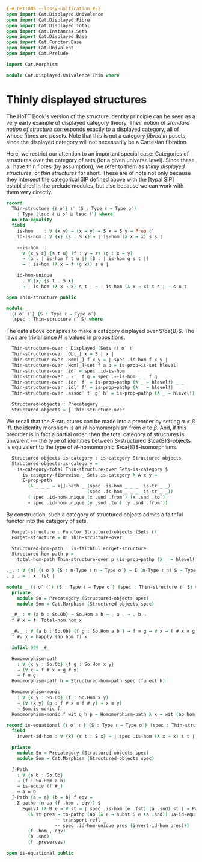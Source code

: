 ```agda
{-# OPTIONS --lossy-unification #-}
open import Cat.Displayed.Univalence
open import Cat.Displayed.Fibre
open import Cat.Displayed.Total
open import Cat.Instances.Sets
open import Cat.Displayed.Base
open import Cat.Functor.Base
open import Cat.Univalent
open import Cat.Prelude

import Cat.Morphism

module Cat.Displayed.Univalence.Thin where

```

<!--
```agda
open Cat.Displayed.Total public
open Cat.Displayed.Base public
open Total-hom public
open Precategory
open Displayed
open _≅[_]_
```
-->

# Thinly displayed structures

The HoTT Book's version of the structure identity principle can be seen
as a very early example of displayed category theory. Their notion of
_standard notion of structure_ corresponds exactly to a displayed
category, all of whose fibres are posets. Note that this is not a
category _fibred in_ posets, since the displayed category will not
necessarily be a Cartesian fibration.

Here, we restrict our attention to an important special case: Categories
of structures over the category of sets (for a given universe level).
Since these all have thin fibres (by assumption), we refer to them as
_thinly displayed structures_, or _thin structures_ for short. These are
of note not only because they intersect the categorical SIP defined
above with the [typal SIP] established in the prelude modules, but also
because we can work with them very directly.

```agda
record
  Thin-structure {ℓ o′} ℓ′ (S : Type ℓ → Type o′)
    : Type (lsuc ℓ ⊔ o′ ⊔ lsuc ℓ′) where
  no-eta-equality
  field
    is-hom    : ∀ {x y} → (x → y) → S x → S y → Prop ℓ′
    id-is-hom : ∀ {x} {s : S x} → ∣ is-hom (λ x → x) s s ∣

    ∘-is-hom  :
      ∀ {x y z} {s t u} (f : y → z) (g : x → y)
      → (α : ∣ is-hom f t u ∣) (β : ∣ is-hom g s t ∣)
      → ∣ is-hom (λ x → f (g x)) s u ∣

    id-hom-unique
      : ∀ {x} {s t : S x}
      → ∣ is-hom (λ x → x) s t ∣ → ∣ is-hom (λ x → x) t s ∣ → s ≡ t

open Thin-structure public

module _
  {ℓ o′ ℓ′} {S : Type ℓ → Type o′}
  (spec : Thin-structure ℓ′ S) where
```

The data above conspires to make a category displayed over $\ca{B}$. The
laws are trivial since $H$ is valued in propositions.

```agda
  Thin-structure-over : Displayed (Sets ℓ) o′ ℓ′
  Thin-structure-over .Ob[_] x = S ∣ x ∣
  Thin-structure-over .Hom[_] f x y = ∣ spec .is-hom f x y ∣
  Thin-structure-over .Hom[_]-set f a b = is-prop→is-set hlevel!
  Thin-structure-over .id′ = spec .id-is-hom
  Thin-structure-over ._∘′_ f g = spec .∘-is-hom _ _ f g
  Thin-structure-over .idr′ f′ = is-prop→pathp (λ _ → hlevel!) _ _
  Thin-structure-over .idl′ f′ = is-prop→pathp (λ _ → hlevel!) _ _
  Thin-structure-over .assoc′ f′ g′ h′ = is-prop→pathp (λ _ → hlevel!) _ _

  Structured-objects : Precategory _ _
  Structured-objects = ∫ Thin-structure-over
```

We recall that the $S$-structures can be made into a preorder by setting
$\alpha \le \beta$ iff. the identity morphism is an $H$-homomorphism
from $\alpha$ to $\beta$. And, if this preorder is in fact a partial
order, then the total category of structures is univalent --- the type
of identities between $S$-structured $\ca{B}$-objects is equivalent to
the type of $H$-homomorphic $\ca{B}$-isomorphisms.

```agda
  Structured-objects-is-category : is-category Structured-objects
  Structured-objects-is-category =
    is-category-total Thin-structure-over Sets-is-category $
      is-category-fibrewise _ Sets-is-category λ A x y →
      Σ-prop-path
        (λ _ _ _ → ≅[]-path _ (spec .is-hom _ _ _ .is-tr _ _)
                              (spec .is-hom _ _ _ .is-tr _ _))
        ( spec .id-hom-unique (x .snd .from′) (x .snd .to′)
        ∙ spec .id-hom-unique (y .snd .to′) (y .snd .from′))
```

By construction, such a category of structured objects admits a faithful
functor into the category of sets.

```agda
  Forget-structure : Functor Structured-objects (Sets ℓ)
  Forget-structure = πᶠ Thin-structure-over

  Structured-hom-path : is-faithful Forget-structure
  Structured-hom-path p =
    total-hom-path Thin-structure-over p (is-prop→pathp (λ _ → hlevel!) _ _)

⌞_⌟ : ∀ {n} {ℓ o′} {S : n-Type ℓ n → Type o′} → Σ (n-Type ℓ n) S → Type ℓ
⌞ x ⌟ = ∣ x .fst ∣

module _ {ℓ o′ ℓ′} {S : Type ℓ → Type o′} {spec : Thin-structure ℓ′ S} where
  private
    module So = Precategory (Structured-objects spec)
    module Som = Cat.Morphism (Structured-objects spec)

  _#_ : ∀ {a b : So.Ob} → So.Hom a b → ⌞ a ⌟ → ⌞ b ⌟
  f # x = f .Total-hom.hom x

  _#ₚ_ : ∀ {a b : So.Ob} {f g : So.Hom a b } → f ≡ g → ∀ x → f # x ≡ g # x
  f #ₚ x = happly (ap hom f) x

  infixl 999 _#_

  Homomorphism-path
    : ∀ {x y : So.Ob} {f g : So.Hom x y}
    → (∀ x → f # x ≡ g # x)
    → f ≡ g
  Homomorphism-path h = Structured-hom-path spec (funext h)

  Homomorphism-monic
    : ∀ {x y : So.Ob} (f : So.Hom x y)
    → (∀ {x y} (p : f # x ≡ f # y) → x ≡ y)
    → Som.is-monic f
  Homomorphism-monic f wit g h p = Homomorphism-path λ x → wit (ap hom p $ₚ x)

record is-equational {ℓ o′ ℓ′} {S : Type ℓ → Type o′} (spec : Thin-structure ℓ′ S) : Type (lsuc ℓ ⊔ o′ ⊔ ℓ′) where
  field
    invert-id-hom : ∀ {x} {s t : S x} → ∣ spec .is-hom (λ x → x) s t ∣ → ∣ spec .is-hom (λ x → x) t s ∣

  private
    module So = Precategory (Structured-objects spec)
    module Som = Cat.Morphism (Structured-objects spec)

  ∫-Path
    : ∀ {a b : So.Ob}
    → (f : So.Hom a b)
    → is-equiv (f #_)
    → a ≡ b
  ∫-Path {a = a} {b = b} f eqv =
    Σ-pathp (n-ua (f .hom , eqv)) $
      EquivJ (λ B e → ∀ st → ∣ spec .is-hom (e .fst) (a .snd) st ∣ → PathP (λ i → S (ua e i)) (a .snd) st)
        (λ st pres → to-pathp (ap (λ e → subst S e (a .snd)) ua-id-equiv
                  ·· transport-refl _
                  ·· spec .id-hom-unique pres (invert-id-hom pres)))
        (f .hom , eqv)
        (b .snd)
        (f .preserves)

open is-equational public
```
